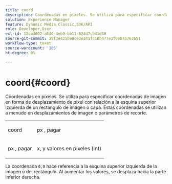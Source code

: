 ```yaml
---
title: coord
description: Coordenadas en píxeles. Se utiliza para especificar coordenadas de imagen en forma de desplazamiento de píxel con relación a la esquina superior izquierda de un rectángulo de imagen o capa. Estas coordenadas se utilizan a menudo en desplazamientos de imagen o parámetros de recorte.
solution: Experience Manager
feature: Dynamic Media Classic,SDK/API
role: Developer,User
exl-id: 12ca4002-a540-4eb9-bb11-824d7cb41d30
source-git-commit: 38f3e425be0ce3e241fc18b477e3f68b7b763b51
workflow-type: tm+mt
source-wordcount: '105'
ht-degree: 0%

---
```


# coord{#coord}

Coordenadas en píxeles. Se utiliza para especificar coordenadas de imagen en forma de desplazamiento de píxel con relación a la esquina superior izquierda de un rectángulo de imagen o capa. Estas coordenadas se utilizan a menudo en desplazamientos de imagen o parámetros de recorte.

<table id="simpletable_A686120953124ACB8803CB9C877252AB"> 
 <tr class="strow"> 
  <td class="stentry"> <p><span class="codeph"> <span class="varname"> coord</span> </span> </p> </td> 
  <td class="stentry"> <p><span class="codeph"> <span class="varname"> px</span> </span>, <span class="codeph"><span class="varname"> pagar</span></span> </p></td> 
 </tr> 
 <tr class="strow"> 
  <td class="stentry"> <p><span class="codeph"> <span class="varname"> px</span> </span>, <span class="codeph"><span class="varname"> pagar</span></span> </p></td> 
  <td class="stentry"> <p><span class="varname"> x</span>, <span class="varname"> y</span> valores en píxeles (int) </p></td> 
 </tr> 
</table>

La coordenada `0,0` hace referencia a la esquina superior izquierda de la imagen o del rectángulo. Al aumentar los valores, se desplaza hacia la parte inferior derecha.
